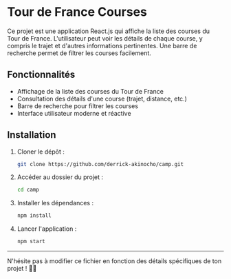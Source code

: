 # Tour de France Courses

Ce projet est une application React.js qui affiche la liste des courses du Tour de France. L'utilisateur peut voir les détails de chaque course, y compris le trajet et d'autres informations pertinentes. Une barre de recherche permet de filtrer les courses facilement.

## Fonctionnalités
- Affichage de la liste des courses du Tour de France
- Consultation des détails d'une course (trajet, distance, etc.)
- Barre de recherche pour filtrer les courses
- Interface utilisateur moderne et réactive

## Installation
1. Cloner le dépôt :
   ```bash
   git clone https://github.com/derrick-akinocho/camp.git
   ```
2. Accéder au dossier du projet :
   ```bash
   cd camp
   ```
3. Installer les dépendances :
   ```bash
   npm install
   ```
4. Lancer l'application :
   ```bash
   npm start
   ```

---

N'hésite pas à modifier ce fichier en fonction des détails spécifiques de ton projet ! 🚴‍♂️

